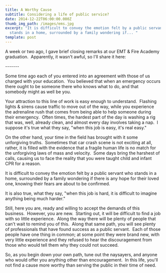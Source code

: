 ```yaml
---
title: A Worthy Cause
subtitle: Considering a life of public service?
date: 2014-12-22T06:00:00.000Z
thumb_img_path: /images/ems.jpg
excerpt: "It is difficult to convey the emotion felt by a public servant who
  stands in a home, surrounded by a family wondering if... "
template: post
---
```

<p>A week or two ago, I gave brief closing remarks at our EMT &amp; Fire Academy graduation.&nbsp; Apparently, it wasn't awful, so I'll share it here:</p>

<p>-------</p>

<p>Some time ago each of you entered into an agreement with those of us charged with your education.&nbsp; You believed that when an emergency occurs there ought to be someone there who knows what to do, and that somebody might as well be you.</p>

<p>Your attraction to this line of work is easy enough to understand.&nbsp; Flashing lights &amp; sirens cause traffic to move out of the way, while you experience the adrenaline rush that comes from being able to help someone during their emergency.&nbsp; Often times, the hardest part of the day is washing a rig that was, well, already clean, and almost every day involves taking a nap.&nbsp; I suppose it's true what they say, "when this job is easy, it's real easy."</p>

<p>On the other hand, your time in the field has brought with it some unforgiving truths.&nbsp; Sometimes that car crash scene is not exciting at all, rather, it is filled with the evidence that a fragile human life is no match for the unforgiving laws of mass and velocity.&nbsp; Some days bring the harshest of calls, causing us to face the reality that you were taught child and infant CPR for a reason.</p>

<p>It is difficult to convey the emotion felt by a public servant who stands in a home, surrounded by a family wondering if there is any hope for their loved one, knowing their fears are about to be confirmed.</p>

<p>It is also true, what they say, "when this job is hard, it is difficult to imagine anything being much harder."</p>

<p>Still, here you are, ready and willing to accept the demands of this business.&nbsp; However, you are new.&nbsp; Starting out, it will be difficult to find a job with so little experience.&nbsp; Along the way there will be plenty of people that can't wait to remind you of this.&nbsp; Along that same path, you will see plenty of professionals that have found success as a public servant.&nbsp; Each of those people have one thing in common; at some point they were brand new, with very little experience and they refused to hear the discouragement from those who would tell them why they could not succeed.</p>

<p>So, as you begin down your own path, tune out the naysayers, and anyone who would offer you anything other than encouragement.&nbsp; In this life, you'll not find a cause more worthy than serving the public in their time of need.</p>

<p>&nbsp;</p>